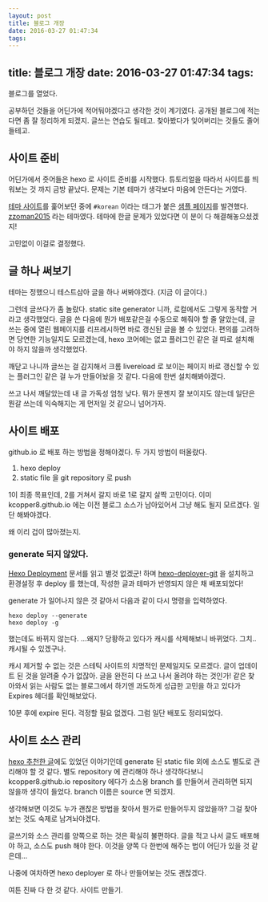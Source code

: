 ```yaml
---
layout: post
title: 블로그 개장
date: 2016-03-27 01:47:34
tags:
---
```

title: 블로그 개장
date: 2016-03-27 01:47:34
tags:
---

블로그를 열었다.

공부하던 것들을 어딘가에 적어둬야겠다고 생각한 것이 계기였다. 공개된 블로그에 적는다면 좀 잘 정리하게 되겠지. 글쓰는 연습도 될테고. 찾아봤다가 잊어버리는 것들도 줄어들테고.

## 사이트 준비
어딘가에서 줏어들은 hexo 로 사이트 준비를 시작했다. 튜토리얼을 따라서 사이트를 띄워보는 것 까지 금방 끝났다. 문제는 기본 테마가 생각보다 마음에 안든다는 거였다.

[테마 사이트](https://hexo.io/themes/)를 훑어보던 중에 `#korean` 이라는 태그가 붙은 [샘플 페이지](http://dev.zzoman.com/)를 발견했다. [zzoman2015](https://github.com/reumia/hexo-theme-zzoman2015) 라는 테마였다. 테마에 한글 문제가 있었다면 이 분이 다 해결해놓으셨겠지!

고민없이 이걸로 결정했다.

## 글 하나 써보기

테마는 정했으니 테스트삼아 글을 하나 써봐야겠다. (지금 이 글이다.)

그런데 글쓰다가 좀 놀랐다. static site generator 니까, 로컬에서도 그렇게 동작할 거라고 생각했었다. 글을 쓴 다음에 뭔가 배포같은걸 수동으로 해줘야 할 줄 알았는데, 글쓰는 중에 열린 웹페이지를 리프레시하면 바로 갱신된 글을 볼 수 있었다. 편의를 고려하면 당연한 기능일지도 모르겠는데, hexo 코어에는 없고 플러그인 같은 걸 따로 설치해야 하지 않을까 생각했었다.

깨닫고 나니까 글쓰는 걸 감지해서 크롬 livereload 로 보이는 페이지 바로 갱신할 수 있는 플러그인 같은 걸 누가 만들어놨을 것 같다. 다음에 한번 설치해봐야겠다.

쓰고 나서 깨달았는데 내 글 가독성 엄청 낮다. 뭐가 문젠지 잘 보이지도 않는데 일단은 뭔갈 쓰는데 익숙해지는 게 먼저일 것 같으니 넘어가자.

## 사이트 배포
github.io 로 배포 하는 방법을 정해야겠다. 두 가지 방법이 떠올랐다.

1. hexo deploy
2. static file 을 git repository 로 push

1이 최종 목표인데, 2를 거쳐서 갈지 바로 1로 갈지 살짝 고민이다. 이미 kcopper8.github.io 에는 이전 블로그 소스가 남아있어서 그냥 해도 될지 모르겠다. 일단 해봐야겠다.

왜 이리 겁이 많아졌는지.

### generate 되지 않았다.
[Hexo Deployment](https://hexo.io/docs/deployment.html) 문서를 읽고 별것 없겠군! 하며 [hexo-deployer-git](https://github.com/hexojs/hexo-deployer-git) 을 설치하고 환경설정 후 deploy 를 했는데, 작성한 글과 테마가 반영되지 않은 채 배포되었다!

generate 가 일어나지 않은 것 같아서 다음과 같이 다시 명령을 입력하였다.

```
hexo deploy --generate
hexo deploy -g
```

했는데도 바뀌지 않는다. ...왜지? 당황하고 있다가 캐시를 삭제해보니 바뀌었다. 그치.. 캐시될 수 있겠구나.

캐시 제거할 수 없는 것은 스테틱 사이트의 치명적인 문제일지도 모르겠다. 글이 업데이트 된 것을 알려줄 수가 없잖아. 글을 완전히 다 쓰고 나서 올려야 하는 것인가! 같은 찾아와서 읽는 사람도 없는 블로그에서 하기엔 과도하게 성급한 고민을 하고 있다가 Expires 헤더를 확인해보았다.

10분 후에 expire 된다. 걱정할 필요 없겠다. 그럼 일단 배포도 정리되었다.

## 사이트 소스 관리

[hexo 추천한 글](http://hyunseob.github.io/2016/02/23/start-hexo/)에도 있었던 이야기인데 generate 된 static file 외에 소스도 별도로 관리해야 할 것 같다. 별도 repository 에 관리해야 하나 생각하다보니 kcopper8.github.io repository 에다가 소스용 branch 를 만들어서 관리하면 되지 않을까 생각이 들었다. branch 이름은 source 면 되겠지.

생각해보면 이것도 누가 괜찮은 방법을 찾아서 뭔가로 만들어두지 않았을까? 그걸 찾아보는 것도 숙제로 남겨놔야겠다.

글쓰기와 소스 관리를 양쪽으로 하는 것은 확실히 불편하다. 글을 적고 나서 글도 배포해야 하고, 소스도 push 해야 한다. 이것을 양쪽 다 한번에 해주는 법이 어딘가 있을 것 같은데...

나중에 여차하면 hexo deployer 로 하나 만들어보는 것도 괜찮겠다.


여튼 진짜 다 한 것 같다. 사이트 만들기.